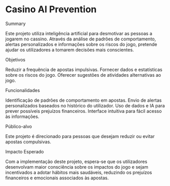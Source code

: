 # Casino AI Prevention
Summary

Este projeto utiliza inteligência artificial para desmotivar as pessoas a jogarem no cassino. Através da análise de padrões de comportamento, alertas personalizados e informações sobre os riscos do jogo, pretende ajudar os utilizadores a tomarem decisões mais conscientes.

Objetivos

Reduzir a frequência de apostas impulsivas.
Fornecer dados e estatísticas sobre os riscos do jogo.
Oferecer sugestões de atividades alternativas ao jogo.


Funcionalidades

Identificação de padrões de comportamento em apostas.
Envio de alertas personalizados baseados no histórico do utilizador.
Uso de dados e IA para prever possíveis prejuízos financeiros.
Interface intuitiva para fácil acesso às informações.


Público-alvo

Este projeto é direcionado para pessoas que desejam reduzir ou evitar apostas compulsivas.

Impacto Esperado

Com a implementação deste projeto, espera-se que os utilizadores desenvolvam maior consciência sobre os impactos do jogo e sejam incentivados a adotar hábitos mais saudáveis, reduzindo os prejuízos financeiros e emocionais associados às apostas.
